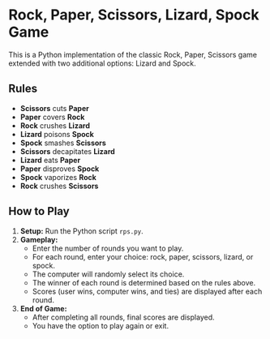 # Rock, Paper, Scissors, Lizard, Spock Game

This is a Python implementation of the classic Rock, Paper, Scissors game extended with two additional options: Lizard and Spock.

## Rules

- **Scissors** cuts **Paper**
- **Paper** covers **Rock**
- **Rock** crushes **Lizard**
- **Lizard** poisons **Spock**
- **Spock** smashes **Scissors**
- **Scissors** decapitates **Lizard**
- **Lizard** eats **Paper**
- **Paper** disproves **Spock**
- **Spock** vaporizes **Rock**
- **Rock** crushes **Scissors**

## How to Play

1. **Setup:** Run the Python script `rps.py`.
2. **Gameplay:**
   - Enter the number of rounds you want to play.
   - For each round, enter your choice: rock, paper, scissors, lizard, or spock.
   - The computer will randomly select its choice.
   - The winner of each round is determined based on the rules above.
   - Scores (user wins, computer wins, and ties) are displayed after each round.
3. **End of Game:**
   - After completing all rounds, final scores are displayed.
   - You have the option to play again or exit.

